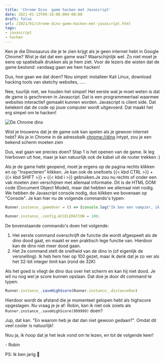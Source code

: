 ```yaml
---
title: 'Chrome Dino  game hacken met Javascript'
date: 2021-01-13T09:16:00.004-08:00
draft: false
url: /2021/01/chrome-dino-game-hacken-met-javascript.html
tags: 
- javascript
- hacken
---
```


Ken je die Dinosaurus die je te zien krijgt als je geen internet hebt in Google Chrome? Wist je dat dat een game was? Waarschijnlijk wel. Zo niet moet je eens op spatiebalk drukken als je hem ziet. Voor de lezers die wisten dat de game bestond: vandaag gaan we hem hacken!

Dus, hoe gaan we dat doen? Nou simpel: installeer Kali Linux, download hacking tools van sketchy websites, .....

Nee, tuurlijk niet, we houden het simpel! Het eerste wat je moet weten is dat de game is geschreven in Javascript. Dat is een programmeertaal waarmee websites interactief gemaakt kunnen worden. Javascript is client side. Dat betekent dat de code op jouw computer wordt uitgevoerd. Dat maakt het erg simpel om te hacken!

![De Chrome dino](https://1.bp.blogspot.com/-NC27jatgu8c/X_8q1NlipjI/AAAAAAAAJ5o/ZrKi86sTDaMSg3QRB6mYLPgxc6F-Fp22QCLcBGAsYHQ/s320/unnamed.jpg)

Wist je trouwens dat je de game ook kan spelen als je gewoon internet hebt? Als je in Chrome in de adressbalk [chrome://dino](chrome://dino) intypt, zou je een bekend scherm moeten zien

Dus, wat gaan we precies doen? Stap 1 is het openen van de game. Ik leg hierboven uit hoe, maar je kan natuurlijk ook de kabel uit de router trekken :)

Als je de game hebt geopend, moet je ergens op de pagina rechts klikken en op "Inspecteren" klikken. Je kan ook de sneltoets {{< kbd CTRL >}} + {{< kbd SHIFT >}} + {{< kbd i >}} gebruiken.Je zou nu rechts of onder een vak moeten zien verschijnen met allemaal informatie. Dit is de HTML DOM code (Document Object Model), maar dat hebben we allemaal niet nodig. We hebben de Javascript console nodig, dus klikken we bovenaan op "Console". Je kan hier nu de volgende commando's typen:

```javascript
Runner.instance_.gameOver = () => {console.log("Ik ben een vampier, ik ben onsterfelijk!")}

Runner.instance_.config.ACCELERATION = 100;  
```

De bovenstaande commando's doen het volgende:

1.  Het eerste command overschrijft de functie die wordt afgespeelt als de dino dood gaat, en maakt er een praktisch lege functie van. Hierdoor kan de dino niet meer dood gaan.
2.  Het 2e command stelt de snelheid van de dino in (of eigenlijk de versnelling). Ik heb hem hier op 100 gezet, maar ik denk dat je zo ver als het 32-bit integer limit kan (rond de 32K)

Als het goed is vliegt de dino dus over het scherm en kan hij niet dood. Je wil nu nog wel je score kunnen opslaan. Dat doe je door dit command te typen:

```javascript
Runner.instance_.saveHighScore(Runner.instance_.distanceRan)
```

Hierdoor wordt de afstand die je momenteel gelopen hebt als highscore opgeslagen. Nu vraag je je af: Robin, kan ik niet ook zoiets als `Runner.instance_.saveHighScore(999999)` doen?

Jup, dat kan. "En waarom heb je dat dan niet gewoon gedaan?". Omdat dit veel cooler is natuurlijk!

Nou ja, ik hoop dat je het leuk vond om te lezen, en tot de volgende keer!

\- Robin

PS: Ik ben jarig 🥳
